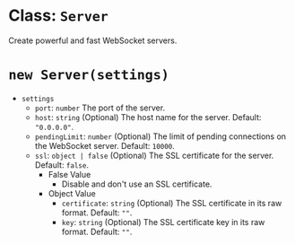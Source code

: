 # Class: `Server`
Create powerful and fast WebSocket servers.

# `new Server(settings)`
 - `settings`
    - `port`: `number` The port of the server.
    - `host`: `string` (Optional) The host name for the server. Default: `"0.0.0.0"`.
    - `pendingLimit`: `number` (Optional) The limit of pending connections on the WebSocket server. Default: `10000`.
    - `ssl`: `object | false` (Optional) The SSL certificate for the server. Default: `false`.
        - False Value
            - Disable and don't use an SSL certificate.
        - Object Value
            - `certificate`: `string` (Optional) The SSL certificate in its raw format. Default: `""`.
            - `key`: `string` (Optional) The SSL certificate key in its raw format. Default: `""`.
